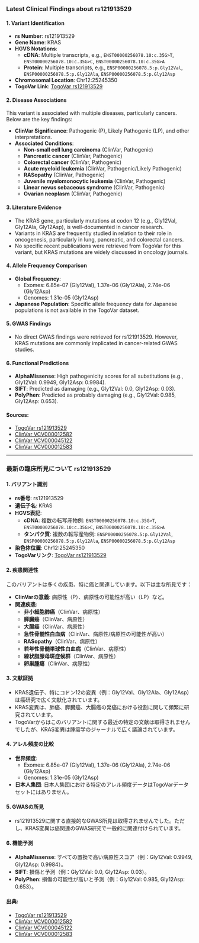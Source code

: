 ### Latest Clinical Findings about rs121913529

#### 1. **Variant Identification**
- **rs Number**: rs121913529  
- **Gene Name**: KRAS  
- **HGVS Notations**:  
  - **cDNA**: Multiple transcripts, e.g., `ENST00000256078.10:c.35G>T`, `ENST00000256078.10:c.35G>C`, `ENST00000256078.10:c.35G>A`  
  - **Protein**: Multiple transcripts, e.g., `ENSP00000256078.5:p.Gly12Val`, `ENSP00000256078.5:p.Gly12Ala`, `ENSP00000256078.5:p.Gly12Asp`  
- **Chromosomal Location**: Chr12:25245350  
- **TogoVar Link**: [TogoVar rs121913529](https://togovar.org/variant/rs121913529)

#### 2. **Disease Associations**
This variant is associated with multiple diseases, particularly cancers. Below are the key findings:
- **ClinVar Significance**: Pathogenic (P), Likely Pathogenic (LP), and other interpretations.  
- **Associated Conditions**:  
  - **Non-small cell lung carcinoma** (ClinVar, Pathogenic)  
  - **Pancreatic cancer** (ClinVar, Pathogenic)  
  - **Colorectal cancer** (ClinVar, Pathogenic)  
  - **Acute myeloid leukemia** (ClinVar, Pathogenic/Likely Pathogenic)  
  - **RASopathy** (ClinVar, Pathogenic)  
  - **Juvenile myelomonocytic leukemia** (ClinVar, Pathogenic)  
  - **Linear nevus sebaceous syndrome** (ClinVar, Pathogenic)  
  - **Ovarian neoplasm** (ClinVar, Pathogenic)  

#### 3. **Literature Evidence**
- The KRAS gene, particularly mutations at codon 12 (e.g., Gly12Val, Gly12Ala, Gly12Asp), is well-documented in cancer research.  
- Variants in KRAS are frequently studied in relation to their role in oncogenesis, particularly in lung, pancreatic, and colorectal cancers.  
- No specific recent publications were retrieved from TogoVar for this variant, but KRAS mutations are widely discussed in oncology journals.

#### 4. **Allele Frequency Comparison**
- **Global Frequency**:  
  - Exomes: 6.85e-07 (Gly12Val), 1.37e-06 (Gly12Ala), 2.74e-06 (Gly12Asp)  
  - Genomes: 1.31e-05 (Gly12Asp)  
- **Japanese Population**: Specific allele frequency data for Japanese populations is not available in the TogoVar dataset.  

#### 5. **GWAS Findings**
- No direct GWAS findings were retrieved for rs121913529. However, KRAS mutations are commonly implicated in cancer-related GWAS studies.

#### 6. **Functional Predictions**
- **AlphaMissense**: High pathogenicity scores for all substitutions (e.g., Gly12Val: 0.9949, Gly12Asp: 0.9984).  
- **SIFT**: Predicted as damaging (e.g., Gly12Val: 0.0, Gly12Asp: 0.03).  
- **PolyPhen**: Predicted as probably damaging (e.g., Gly12Val: 0.985, Gly12Asp: 0.653).

#### Sources:
- [TogoVar rs121913529](https://togovar.org/variant/rs121913529)  
- [ClinVar VCV000012582](https://www.ncbi.nlm.nih.gov/clinvar/variation/12582)  
- [ClinVar VCV000045122](https://www.ncbi.nlm.nih.gov/clinvar/variation/45122)  
- [ClinVar VCV000012583](https://www.ncbi.nlm.nih.gov/clinvar/variation/12583)

---

### 最新の臨床所見について rs121913529

#### 1. **バリアント識別**
- **rs番号**: rs121913529  
- **遺伝子名**: KRAS  
- **HGVS表記**:  
  - **cDNA**: 複数の転写産物例: `ENST00000256078.10:c.35G>T`, `ENST00000256078.10:c.35G>C`, `ENST00000256078.10:c.35G>A`  
  - **タンパク質**: 複数の転写産物例: `ENSP00000256078.5:p.Gly12Val`, `ENSP00000256078.5:p.Gly12Ala`, `ENSP00000256078.5:p.Gly12Asp`  
- **染色体位置**: Chr12:25245350  
- **TogoVarリンク**: [TogoVar rs121913529](https://togovar.org/variant/rs121913529)

#### 2. **疾患関連性**
このバリアントは多くの疾患、特に癌と関連しています。以下は主な所見です：
- **ClinVarの意義**: 病原性（P）、病原性の可能性が高い（LP）など。  
- **関連疾患**:  
  - **非小細胞肺癌**（ClinVar、病原性）  
  - **膵臓癌**（ClinVar、病原性）  
  - **大腸癌**（ClinVar、病原性）  
  - **急性骨髄性白血病**（ClinVar、病原性/病原性の可能性が高い）  
  - **RASopathy**（ClinVar、病原性）  
  - **若年性骨髄単球性白血病**（ClinVar、病原性）  
  - **線状脂腺母斑症候群**（ClinVar、病原性）  
  - **卵巣腫瘍**（ClinVar、病原性）  

#### 3. **文献証拠**
- KRAS遺伝子、特にコドン12の変異（例：Gly12Val、Gly12Ala、Gly12Asp）は癌研究で広く文献化されています。  
- KRAS変異は、肺癌、膵臓癌、大腸癌の発癌における役割に関して頻繁に研究されています。  
- TogoVarからはこのバリアントに関する最近の特定の文献は取得されませんでしたが、KRAS変異は腫瘍学のジャーナルで広く議論されています。

#### 4. **アレル頻度の比較**
- **世界頻度**:  
  - Exomes: 6.85e-07 (Gly12Val), 1.37e-06 (Gly12Ala), 2.74e-06 (Gly12Asp)  
  - Genomes: 1.31e-05 (Gly12Asp)  
- **日本人集団**: 日本人集団における特定のアレル頻度データはTogoVarデータセットにはありません。

#### 5. **GWASの所見**
- rs121913529に関する直接的なGWAS所見は取得されませんでした。ただし、KRAS変異は癌関連のGWAS研究で一般的に関連付けられています。

#### 6. **機能予測**
- **AlphaMissense**: すべての置換で高い病原性スコア（例：Gly12Val: 0.9949, Gly12Asp: 0.9984）。  
- **SIFT**: 損傷と予測（例：Gly12Val: 0.0, Gly12Asp: 0.03）。  
- **PolyPhen**: 損傷の可能性が高いと予測（例：Gly12Val: 0.985, Gly12Asp: 0.653）。

#### 出典:
- [TogoVar rs121913529](https://togovar.org/variant/rs121913529)  
- [ClinVar VCV000012582](https://www.ncbi.nlm.nih.gov/clinvar/variation/12582)  
- [ClinVar VCV000045122](https://www.ncbi.nlm.nih.gov/clinvar/variation/45122)  
- [ClinVar VCV000012583](https://www.ncbi.nlm.nih.gov/clinvar/variation/12583)
